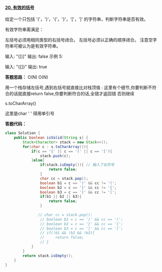 #### [20. 有效的括号](https://leetcode-cn.com/problems/valid-parentheses/)

给定一个只包括 '('，')'，'{'，'}'，'['，']' 的字符串，判断字符串是否有效。

有效字符串需满足：

左括号必须用相同类型的右括号闭合。
左括号必须以正确的顺序闭合。
注意空字符串可被认为是有效字符串。

输入: "([)]"
输出: false
示例 5:

输入: "{[]}"
输出: true

**答题思路：** O(N) O(N)

用一个栈存储左括号,遇到右括号就直接比对栈顶值 : 这里有个细节,你要判断不符合的话就直接return false,你要判断符合的话,全错才返回错 否则继续

s.toCharArray()

这里是char '  ' 得用单引号



**答题代码：**

```java
class Solution {
    public boolean isValid(String s) {
        Stack<Character> stack = new Stack<>();
        for(char c : s.toCharArray()){
            if(c == '{' || c == '(' || c == '['){
                stack.push(c);
            }else{
                if(stack.isEmpty()){ // 输入了右符号
                    return false;
                }
                char cc = stack.pop();
                boolean b1 = c == ')' && cc != '(';
                boolean b2 = c == '}' && cc != '{';
                boolean b3 = c == ']' && cc != '[';
                if(b1 || b2 || b3){
                    return false;
                }
                
               // char cc = stack.pop();
                // boolean b1 = c == ')' && cc == '(';
                // boolean b2 = c == '}' && cc == '{';
                // boolean b3 = c == ']' && cc == '[';
                // if(!b1 && !b2 && !b3){
                //     return false;
                // }
            }
        }
        return stack.isEmpty();
    }
}
```

